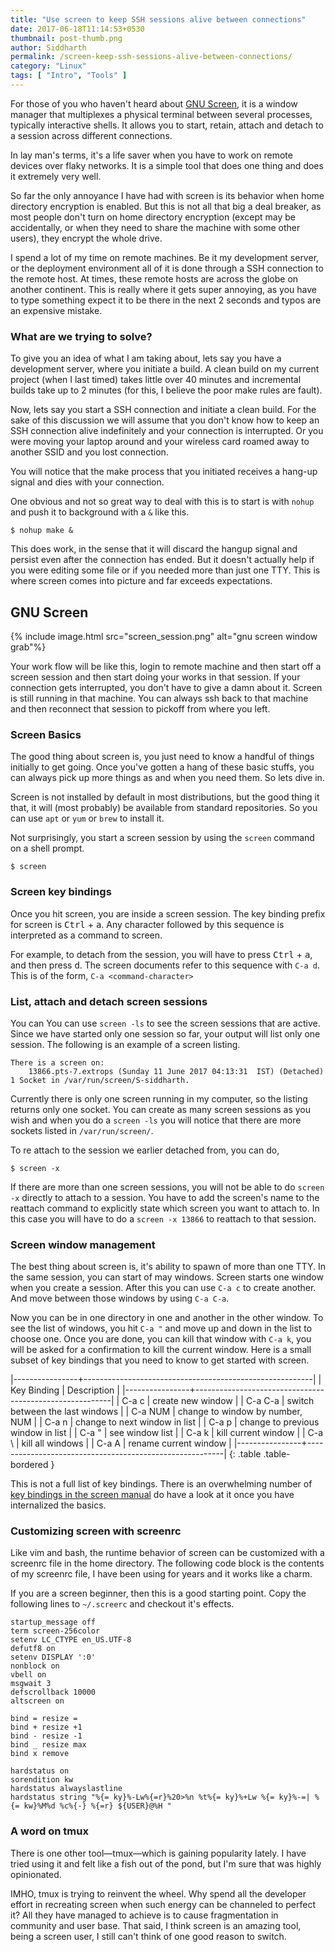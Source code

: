 ```yaml
---
title: "Use screen to keep SSH sessions alive between connections"
date: 2017-06-18T11:14:53+0530
thumbnail: post-thumb.png
author: Siddharth
permalink: /screen-keep-ssh-sessions-alive-between-connections/
category: "Linux"
tags: [ "Intro", "Tools" ]
---
```


For those of you who haven't heard about [GNU Screen][screen-homepage], it is a window manager that multiplexes a physical terminal between several processes, typically interactive shells. It allows you to start, retain, attach and detach to a session across different connections.

In lay man's terms, it's a life saver when you have to work on remote devices over flaky networks. It is a simple tool that does one thing and does it extremely very well.

So far the only annoyance I have had with screen is its behavior when home directory encryption is enabled. But this is not all that big a deal breaker, as most people don't turn on home directory encryption (except may be accidentally, or when they need to share the machine with some other users), they encrypt the whole drive.

I spend a lot of my time on remote machines. Be it my development server, or the deployment environment all of it is done through a SSH connection to the remote host. At times, these remote hosts are across the globe on another continent. This is really where it gets super annoying, as you have to type something expect it to be there in the next 2 seconds and typos are an expensive mistake.

### What are we trying to solve?

To give you an idea of what I am taking about, lets say you have a development server, where you initiate a build. A clean build on my current project (when I last timed) takes little over 40 minutes and incremental builds take up to 2 minutes (for this, I believe the poor make rules are fault).

Now, lets say you start a SSH connection and initiate a clean build. For the sake of this discussion we will assume that you don't know how to keep an SSH connection alive indefinitely and your connection is interrupted. Or you were moving your laptop around and your wireless card roamed away to another SSID and you lost connection.

You will notice that the make process that you initiated receives a hang-up signal and dies with your connection.

One obvious and not so great way to deal with this is to start is with `nohup` and push it to background with a `&` like this.

``` shell
$ nohup make &
```

This does work, in the sense that it will discard the hangup signal and persist even after the connection has ended. But it doesn't actually help if you were editing some file or if you needed more than just one TTY. This is where screen comes into picture and far exceeds expectations.

GNU Screen
----------

{% include image.html src="screen_session.png" alt="gnu screen window grab"%}

Your work flow will be like this, login to remote machine and then start off a screen session and then start doing your works in that session. If your connection gets interrupted, you don't have to give a damn about it. Screen is still running in that machine. You can always ssh back to that machine and then reconnect that session to pickoff from where you left.

### Screen Basics

The good thing about screen is, you just need to know a handful of things initially to get going. Once you've gotten a hang of these basic stuffs, you can always pick up more things as and when you need them. So lets dive in.

Screen is not installed by default in most distributions, but the good thing it that, it will (most probably) be available from standard repositories. So you can use `apt` or `yum` or `brew` to install it.

Not surprisingly, you start a screen session by using the `screen` command on a shell prompt.

```shell
$ screen
```

### Screen key bindings

Once you hit screen, you are inside a screen session. The key binding prefix for screen is <kbd>Ctrl</kbd> + <kbd>a</kbd>. Any character followed by this sequence is interpreted as a command to screen.

For example, to detach from the session, you will have to press <kbd>Ctrl</kbd> + <kbd>a</kbd>, and then press <kbd>d</kbd>. The screen documents refer to this sequence with `C-a d`. This is of the form, `C-a <command-character>`

### List, attach and detach screen sessions

You can You can use `screen -ls` to see the screen sessions that are active. Since we have started only one session so far, your output will list only one session. The following is an example of a screen listing.

``` text
There is a screen on:
    13866.pts-7.extrops (Sunday 11 June 2017 04:13:31  IST) (Detached)
1 Socket in /var/run/screen/S-siddharth.
```

Currently there is only one screen running in my computer, so the listing returns only one socket. You can create as many screen sessions as you wish and when you do a `screen -ls` you will notice that there are more sockets listed in `/var/run/screen/`.

To re attach to the session we earlier detached from, you can do,

``` shell
$ screen -x
```

If there are more than one screen sessions, you will not be able to do `screen -x` directly to attach to a session. You have to add the screen's name to the reattach command to explicitly state which screen you want to attach to. In this case you will have to do a `screen -x 13866` to reattach to that session.

### Screen window management

The best thing about screen is, it's ability to spawn of more than one TTY. In the same session, you can start of may windows. Screen starts one window when you create a session. After this you can use `C-a c` to create another. And move between those windows by using `C-a C-a`.

Now you can be in one directory in one and another in the other window. To see the list of windows, you hit `C-a "` and move up and down in the list to choose one. Once you are done, you can kill that window with `C-a k`, you will be asked for a confirmation to kill the current window. Here is a small subset of key bindings that you need to know to get started with screen.

|----------------+---------------------------------------------------------|
| Key Binding    | Description                                             |
|----------------+---------------------------------------------------------|
| C-a c          | create new window                                       |
| C-a C-a        | switch between the last windows                         |
| C-a NUM        | change to window by number, NUM                         |
| C-a n          | change to next window in list                           |
| C-a p          | change to previous window in list                       |
| C-a "          | see window list                                         |
| C-a k          | kill current window                                     |
| C-a \          | kill all windows                                        |
| C-a A          | rename current window                                   |
|----------------+---------------------------------------------------------|
{: .table .table-bordered }

This is not a full list of key bindings. There is an overwhelming number of [key bindings in the screen manual][screen-manual] do have a look at it once you have internalized the basics.

### Customizing screen with screenrc

Like vim and bash, the runtime behavior of screen can be customized with a screenrc file in the home directory. The following code block is the contents of my screenrc file, I have been using for years and it works like a charm.

If you are a screen beginner, then this is a good starting point. Copy the following lines to `~/.screerc` and checkout it's effects.

``` text
startup_message off
term screen-256color
setenv LC_CTYPE en_US.UTF-8
defutf8 on
setenv DISPLAY ':0'
nonblock on
vbell on
msgwait 3
defscrollback 10000
altscreen on

bind = resize =
bind + resize +1
bind - resize -1
bind _ resize max
bind x remove

hardstatus on
sorendition kw
hardstatus alwayslastline
hardstatus string "%{= ky}%-Lw%{=r}%20>%n %t%{= ky}%+Lw %{= ky}%-=| %{= kw}%M%d %c%{-} %{=r} ${USER}@%H "
```

### A word on tmux

There is one other tool&mdash;tmux&mdash;which is gaining popularity lately. I have tried using it and felt like a fish out of the pond, but I'm sure that was highly opinionated.

IMHO, tmux is trying to reinvent the wheel. Why spend all the developer effort in recreating screen when such energy can be channeled to perfect it? All they have managed to achieve is to cause fragmentation in community and user base. That said, I think screen is an amazing tool, being a screen user, I still can't think of one good reason to switch.

[screen-homepage]: https://www.gnu.org/software/screen/
[screen-manual]: https://www.gnu.org/software/screen/manual/screen.html
